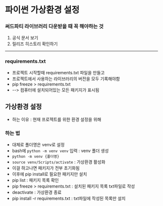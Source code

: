 # 파이썬 가상환경 설정

### 써드파티 라이브러리 다운받을 때 꼭 해야하는 것
1. 공식 문서 보기
2. 릴리즈 히스토리 확인하기


---
### requirements.txt
- 프로젝트 시작할때 requirements.txt 파일을 만들고
- 프로젝트에서 사용하는 라이브러리의 버전을 모두 기록해야함
- pip freeze > requirements.txt 
- --> 컴퓨터에 설치되어있는 모든 패키지가 표시됨

## 가상환경 설정
- 하는 이유 : 현재 프로젝트를 위한 환경 설정을 위해

### 하는 법
- 대체로 폴더명은 venv로 설정
- bash에 `python -m venv venv` 입력 : venv 폴더 생성
- `python -m venv {폴더명}`
- `source venv/Scripts/activate`  : 가상환경 활성화
- 이걸 하고나면 패키지가 전부 초기화됨 
- 이후에 pip install로 필요한 패키지만 설치
- pip list : 패키지 목록 확인
- pip freeze > requirements.txt : 설치된 패키지 목록 txt파일로 작성
- deactivate : 가상환경 종료
- pip install -r requirements.txt : txt파일에 작성된 목록만 설치